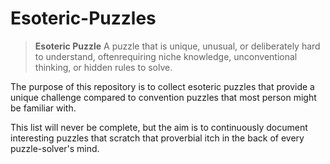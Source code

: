 # Esoteric-Puzzles

> **Esoteric Puzzle**
> A puzzle that is unique, unusual, or deliberately hard to understand, oftenrequiring niche knowledge, unconventional thinking, or hidden rules to solve.

The purpose of this repository is to collect esoteric puzzles that provide a unique challenge compared to convention puzzles that most person might be familiar with.

This list will never be complete, but the aim is to continuously document interesting puzzles that scratch that proverbial itch in the back of every puzzle-solver's mind.
